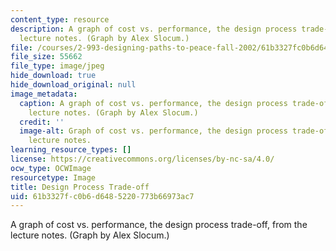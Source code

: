```yaml
---
content_type: resource
description: A graph of cost vs. performance, the design process trade-off, from the
  lecture notes. (Graph by Alex Slocum.)
file: /courses/2-993-designing-paths-to-peace-fall-2002/61b3327fc0b6d6485220773b66973ac7_2-993f02.jpg
file_size: 55662
file_type: image/jpeg
hide_download: true
hide_download_original: null
image_metadata:
  caption: A graph of cost vs. performance, the design process trade-off, from the
    lecture notes. (Graph by Alex Slocum.)
  credit: ''
  image-alt: Graph of cost vs. performance, the design process trade-off, from the
    lecture notes.
learning_resource_types: []
license: https://creativecommons.org/licenses/by-nc-sa/4.0/
ocw_type: OCWImage
resourcetype: Image
title: Design Process Trade-off
uid: 61b3327f-c0b6-d648-5220-773b66973ac7
---
```

A graph of cost vs. performance, the design process trade-off, from the lecture notes. (Graph by Alex Slocum.)